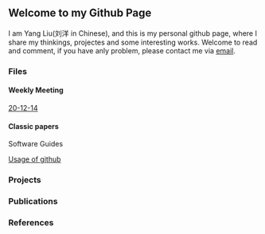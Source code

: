## Welcome to my Github Page
I am Yang Liu(刘洋 in Chinese), and this is my personal github page, where I share my thinkings, projectes and some interesting works. Welcome to read and comment, if you have anly problem, please contact me via [email](mailto:yang_liu20@fudan.edu.cn).

### Files

#### Weekly Meeting

[20-12-14](https://github.com/langeliu/WeeklyMettings/blob/main/201214-MIL%E5%AE%9E%E9%AA%8C%E5%A4%8D%E7%8E%B0%E7%AC%94%E8%AE%B0.md) 

#### Classic papers

Software Guides

[Usage of github](https://github.com/langeliu/Guides/blob/main/github%E4%BD%BF%E7%94%A8%E6%95%99%E7%A8%8B.md) 

### Projects

### Publications 

### References
